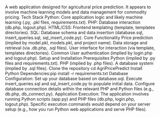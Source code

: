 A web application designed for agricultural price prediction. It appears to involve machine learning models and data management for commodity pricing.
Tech Stack
Python: Core application logic and likely machine learning (.py, .pkl files, requirements.txt).
PHP: Database interaction (db.php, logout.php).
HTML/CSS: Frontend templating (template, templates directories).
SQL: Database schema and data insertion (database.sql, insert_queries.sql, sql_insert_code.py).
Core Functionality
Price prediction (implied by model.pkl, models.pkl, and project name).
Data storage and retrieval (via .db.php, .sql files).
User interface for interaction (via template, templates directories).
Common User authentication (implied by login.php and logout.php).
Setup and Installation
Prerequisites
Python (implied by .py files and requirements.txt).
PHP (implied by .php files).
A database system (implied by .sql files).
Clone the repository
cd AgriPricePredict
Install Python Dependencies:pip install -r requirements.txt
Database Configuration:
Set up your database based on database.sql.
Execute insert_queries.sql and sql_insert_code.py to populate initial data.
Configure database connection details within the relevant PHP and Python files (e.g., db.php, db_connect.py).
Application Execution:
The application involves running Python scripts (app.py) and PHP files (db.php, login.php, logout.php). Specific execution commands would depend on your server setup (e.g., how you run Python web applications and serve PHP files).
